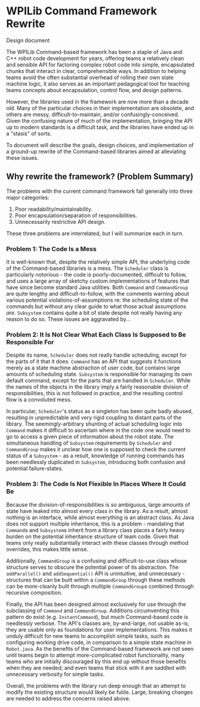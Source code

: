 # WPILib Command Framework Rewrite
Design document

The WPILib Command-based framework has been a staple of Java and C++ robot code development for years, offering teams a relatively clean and sensible API for factoring complex robot code into simple, encapsulated chunks that interact in clear, comprehensible ways.  In addition to helping teams avoid the often substantial overhead of rolling their own state machine logic, it also serves as an important pedagogical tool for teaching teams concepts about encapsulation, control flow, and design patterns.

However, the libraries used in the framework are now more than a decade old.  Many of the particular choices in their implementation are obsolete, and others are messy, difficult-to-maintain, and/or confusingly-conceived.  Given the confusing nature of much of the implementation, bringing the API up to modern standards is a difficult task, and the libraries have ended up in a "stasis" of sorts.

To document will describe the goals, design choices, and implementation of a ground-up rewrite of the Command-based libraries aimed at alleviating these issues.


## Why rewrite the framework? (Problem Summary)

The problems with the current command framework fall generally into three major categories:

1.  Poor readability/maintainability.
2.  Poor encapsulation/separation of responsibilities.
3.  Unnecessarily restrictive API design.

These three problems are interrelated, but I will summarize each in turn.

### Problem 1: The Code Is a Mess

It is well-known that, despite the relatively simple API, the underlying code of the Command-based libraries is a mess.  The `Scheduler` class is particularly notorious - the code is poorly-documented, difficult to follow, and uses a large array of sketchy custom implementations of features that have since become standard Java utilities.  Both `Command` and `CommandGroup` are quite lengthy and difficult-to-follow, with the comments warning about various potential violations-of-assumptions re: the scheduling state of the commands but without any clear guide to what those actual assumptions *are*.  `Subsystem` contains quite a bit of state despite not really having any reason to do so.  These issues are aggravated by...

### Problem 2: It Is Not Clear What Each Class Is Supposed to Be Responsible For

Despite its name, `Scheduler` does not really handle scheduling, except for the parts of it that it does.  `Command` has an API that suggests it functions merely as a state machine abstraction of user code, but contains large amounts of scheduling state.  `Subsystem` is responsible for managing its own default command, except for the parts that are handled in `Scheduler`.  While the names of the objects in the library imply a fairly reasonable division of responsibilities, this is not followed in practice, and the resulting control flow is a convoluted mess.

In particular, `Scheduler`'s status as a singleton has been quite badly abused, resulting in unpredictable and very rigid coupling to distant parts of the library.  The seemingly-arbitrary shunting of actual scheduling logic into `Command` makes it difficult to ascertain where in the code one would need to go to access a given piece of information about the robot state.  The simultaneous handling of `Subsystem` requirements by `Scheduler` and `CommandGroup` makes it unclear how one is supposed to check the current status of a `Subsystem` - as a result, knowledge of running commands has been needlessly duplicated in `Subsystem`, introducing both confusion and potential failure-states.

### Problem 3: The Code Is Not Flexible In Places Where It Could Be

Because the division-of-responsibilities is so ambiguous, large amounts of state have leaked into almost every class in the library.  As a result, almost nothing is an interface, while almost everything is an abstract class.  As Java does not support multiple inheritance, this is a problem - mandating that `Command`s and `Subsystem`s inherit from a library class places a fairly heavy burden on the potential inheritance structure of team code.  Given that teams only really substantially interact with these classes through method overrides, this makes little sense.

Additionally, `CommandGroup` is a confusing and difficult-to-use class whose structure serves to obscure the potential power of its abstraction.  The `addParallel()` and `addSequential()` API is unintuitive, and unnecessary - structures that can be built within a `CommandGroup` through these methods can be more-cleanly built through multiple `CommandGroup`s combined through recursive composition.

Finally, the API has been designed almost exclusively for use through the subclassing of `Command` and `CommandGroup`.  Additions circumventing this pattern do exist (e.g. `InstantCommand`), but much Command-based code is needlessly verbose.  The API's classes are, by-and-large, not usable as-is; they are usable only as foundations for user implementations.  This makes it unduly difficult for new teams to accomplish simple tasks, such as configuring working drive code, in comparison to a simple state machine in `Robot.java`.  As the benefits of the Command-based framework are not seen until teams begin to attempt more-complicated robot functionality, many teams who are initially discouraged by this end up without those benefits when they are needed; and even teams that stick with it are saddled with unnecessary verbosity for simple tasks.

Overall, the problems with the library run deep enough that an attempt to modify the existing structure would likely be futile.  Large, breaking changes are needed to address the concerns raised above.

